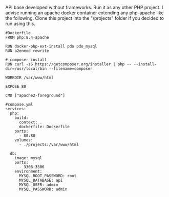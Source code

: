 API base developed without frameworks.
Run it as any other PHP project. I advise running an apache docker container extending any php-apache like the following. Clone this project into the "/projects" folder if you decided to run using this.

```
#Dockerfile
FROM php:8.4-apache

RUN docker-php-ext-install pdo pdo_mysql
RUN a2enmod rewrite

# composer install
RUN curl -sS https://getcomposer.org/installer | php -- --install-dir=/usr/local/bin --filename=composer

WORKDIR /var/www/html

EXPOSE 80

CMD ["apache2-foreground"]
```
```
#compose.yml
services:
  php:
    build: 
      context: .
      dockerfile: Dockerfile
    ports: 
      - 80:80
    volumes:
      - ./projects:/var/www/html

  db:
    image: mysql
    ports:
      - 3306:3306
    environment:
      MYSQL_ROOT_PASSWORD: root
      MYSQL_DATABASE: api
      MYSQL_USER: admin
      MYSQL_PASSWORD: admin
```
